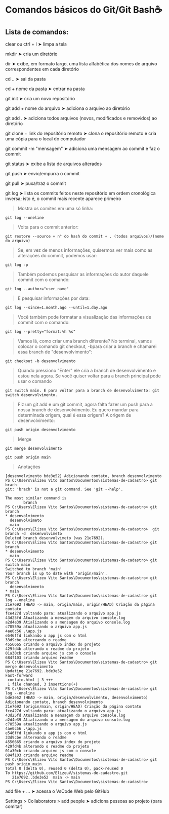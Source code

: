 # Comandos básicos do Git/Git Bash:coffee:

## Lista de comandos:

clear ou ctrl + l ➤ limpa a tela

mkdir ➤ cria um diretório 

dir  ➤ exibe, em formato largo, uma lista alfabética dos nomes de arquivo correspondentes em cada diretório

cd .. ➤  sai da pasta

cd + nome da pasta ➤ entrar na pasta

git init ➤ cria um novo repositório

git add + nome do arquivo ➤ adiciona o arquivo ao diretório 

git add .  ➤ adiciona todos arquivos (novos, modificados e removidos) ao diretório

git clone + link do repositório remoto ➤ clona o repositório remoto e cria uma cópia para o local do computador

git commit -m "mensagem" ➤ adiciona uma mensagem ao commit e faz o commit

git status ➤ exibe a lista de arquivos alterados 

git push ➤ envio/empurra o commit

git pull  ➤ puxa/traz o commit

git log ➤  lista os commits feitos neste repositório em ordem cronológica inversa; isto é, o commit mais recente aparece primeiro

> Mostra os comites em uma só linha:
```
git log --oneline 
```

> Volta para o commit anterior:
```
git restore --source + n° do hash do commit + . (todos arquivos)/(nome do arquivo)
```

> Se, em vez de menos informações, quisermos ver mais como as alterações do commit, podemos usar:
```
git log -p
```

> Também podemos pesquisar as informações do autor daquele commit com o comando:
```
git log --author="user_name"
```

>E pesquisar informações por data:
```
git log --since=1.month.ago --until=1.day.ago
```

>Você também pode formatar a visualização das informações de commit com o comando:
```
git log --pretty="format:%h %s"
```

>Vamos lá, como criar uma branch diferente? No terminal, vamos colocar o comando git checkout, -bpara criar a branch e chamarei essa branch de "desenvolvimento":
```
git checkout -b desenvolvimento
```

>Quando pressiono "Enter" ele cria a branch de desenvolvimento e estou nela agora. Se você quiser voltar para a branch principal pode usar o comando
```
git switch main. E para voltar para a branch de desenvolvimento: git switch desenvolvimento.
```

>Fiz um git add e um git commit, agora falta fazer um push para a nossa branch de desenvolvimento. Eu quero mandar para determinada origem, qual é essa origem? A origem de desenvolvimento:
```
git push origin desenvolvimento
```

>Merge
```
git merge desenvolvimento
```
```
git push origin main
```

> Anotações
```
[desenvolvimento bde3e52] Adicionando contato, branch desenvolvimento
PS C:\Users\Elizeu Vito Santos\Documentos\sistemas-de-cadastro> git brach
git: 'brach' is not a git command. See 'git --help'.

The most similar command is
        branch
PS C:\Users\Elizeu Vito Santos\Documentos\sistemas-de-cadastro> git branch
* desenvolvimento
  desenvolvimeto
  main
PS C:\Users\Elizeu Vito Santos\Documentos\sistemas-de-cadastro>  git branch -d  desenvolvimeto 
Deleted branch desenvolvimeto (was 21e7692).
PS C:\Users\Elizeu Vito Santos\Documentos\sistemas-de-cadastro> git branch
* desenvolvimento
  main
PS C:\Users\Elizeu Vito Santos\Documentos\sistemas-de-cadastro> git switch main                
Switched to branch 'main'
Your branch is up to date with 'origin/main'.
PS C:\Users\Elizeu Vito Santos\Documentos\sistemas-de-cadastro> git branch
  desenvolvimento
* main
PS C:\Users\Elizeu Vito Santos\Documentos\sistemas-de-cadastro> git log --oneline
21e7692 (HEAD -> main, origin/main, origin/HEAD) Criação da página contato
fce427d voltando para: atualizando o arquivo app.js
43d25fd Atualizando a mensagem do arquivo console.log
a2d4e39 Atializando o a mensagem do arquivo console.log
c78559a atualizando o arquivo app.js
4ae0c56 .\app.js
e546ffd linkando o app js com o html
33d9cbe altereando o readme
4556665 criando o arquivo index do projeto
429fd4b alterando o readme do projeto
01a30cb criando arquivo js com o console
684f103 criando arquivo readme
PS C:\Users\Elizeu Vito Santos\Documentos\sistemas-de-cadastro> git merge desenvolvimento 
Updating 21e7692..bde3e52
Fast-forward
 contato.html | 3 +++
 1 file changed, 3 insertions(+)
PS C:\Users\Elizeu Vito Santos\Documentos\sistemas-de-cadastro> git log --oneline
bde3e52 (HEAD -> main, origin/desenvolvimento, desenvolvimento) Adicionando contato, branch desenvolvimento
21e7692 (origin/main, origin/HEAD) Criação da página contato
fce427d voltando para: atualizando o arquivo app.js
43d25fd Atualizando a mensagem do arquivo console.log
a2d4e39 Atializando o a mensagem do arquivo console.log
c78559a atualizando o arquivo app.js
4ae0c56 .\app.js
e546ffd linkando o app js com o html
33d9cbe altereando o readme
4556665 criando o arquivo index do projeto
429fd4b alterando o readme do projeto
01a30cb criando arquivo js com o console
684f103 criando arquivo readme
PS C:\Users\Elizeu Vito Santos\Documentos\sistemas-de-cadastro> git push origin main           
Total 0 (delta 0), reused 0 (delta 0), pack-reused 0
To https://github.com/ElizeuV/sistemas-de-cadastro.git
   21e7692..bde3e52  main -> main
PS C:\Users\Elizeu Vito Santos\Documentos\sistemas-de-cadastro> 
```

add file + ... ➤  acessa o VsCode Web pelo GitHub

Settings > Collaborators > add people ➤ adiciona pessoas ao projeto (para comitar)

